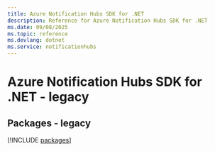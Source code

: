 ```yaml
---
title: Azure Notification Hubs SDK for .NET
description: Reference for Azure Notification Hubs SDK for .NET
ms.date: 09/08/2025
ms.topic: reference
ms.devlang: dotnet
ms.service: notificationhubs
---
```

# Azure Notification Hubs SDK for .NET - legacy
## Packages - legacy
[!INCLUDE [packages](notification-hubs-index.md)]